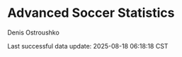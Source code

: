 # Advanced Soccer Statistics
Denis Ostroushko

<!-- gfm -->

Last successful data update: 2025-08-18 06:18:18 CST
